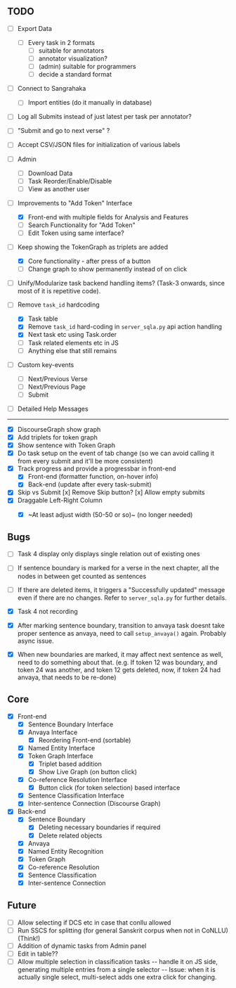 ## TODO

- [ ] Export Data
  - [ ] Every task in 2 formats
    - [ ] suitable for annotators
    - [ ] annotator visualization?
    - [ ] (admin) suitable for programmers
    - [ ] decide a standard format
- [ ] Connect to Sangrahaka
  - [ ] Import entities (do it manually in database)


- [ ] Log all Submits instead of just latest per task per annotator?

- [ ] "Submit and go to next verse" ?

- [ ] Accept CSV/JSON files for initialization of various labels

- [ ] Admin
  - [ ] Download Data
  - [ ] Task Reorder/Enable/Disable
  - [ ] View as another user

- [ ] Improvements to "Add Token" Interface
  - [x] Front-end with multiple fields for Analysis and Features
  - [ ] Search Functionality for "Add Token"
  - [ ] Edit Token using same interface?

- [ ] Keep showing the TokenGraph as triplets are added
  - [x] Core functionality - after press of a button
  - [ ] Change graph to show permanently instead of on click

- [ ] Unify/Modularize task backend handling items? (Task-3 onwards, since most of it is repetitive code).

- [ ] Remove `task_id` hardcoding
  - [x] Task table
  - [x] Remove `task_id` hard-coding in `server_sqla.py` api action handling
  - [x] Next task etc using Task.order
  - [ ] Task related elements etc in JS
  - [ ] Anything else that still remains

- [ ] Custom key-events
  - [ ] Next/Previous Verse
  - [ ] Next/Previous Page
  - [ ] Submit

- [ ] Detailed Help Messages

---

- [x] DiscourseGraph show graph
- [x] Add triplets for token graph
- [x] Show sentence with Token Graph
- [x] Do task setup on the event of tab change (so we can avoid calling it from every submit and it'll be more consistent)
- [x] Track progress and provide a progressbar in front-end
  - [x] Front-end (formatter function, on-hover info)
  - [x] Back-end (update after every task-submit)
- [x] Skip vs Submit
  [x] Remove Skip button?
  [x] Allow empty submits
- [x] Draggable Left-Right Column
  - [x] ~At least adjust width (50-50 or so)~ (no longer needed)


## Bugs

- [ ] Task 4 display only displays single relation out of existing ones
- [ ] If sentence boundary is marked for a verse in the next chapter, all the nodes in between get counted as sentences

- [ ] If there are deleted items, it triggers a "Successfully updated" message even if there are no changes. Refer to `server_sqla.py` for further details.

- [x] Task 4 not recording
- [x] After marking sentence boundary, transition to anvaya task doesnt take proper sentence as anvaya, need to call `setup_anvaya()` again. Probably async issue.
- [x] When new boundaries are marked, it may affect next sentence as well, need to do something about that. (e.g. If token 12 was boundary, and token 24 was another, and token 12 gets deleted, now, if token 24 had anvaya, that needs to be re-done)

## Core

- [x] Front-end
  - [x] Sentence Boundary Interface
  - [x] Anvaya Interface
    - [x] Reordering Front-end (sortable)
  - [x] Named Entity Interface
  - [x] Token Graph Interface
    - [x] Triplet based addition
    - [x] Show Live Graph (on button click)
  - [x] Co-reference Resolution Interface
    - [x] Button click (for token selection) based interface
  - [x] Sentence Classification Interface
  - [x] Inter-sentence Connection (Discourse Graph)
- [x] Back-end
  - [x] Sentence Boundary
    - [x] Deleting necessary boundaries if required
    - [x] Delete related objects
  - [x] Anvaya
  - [x] Named Entity Recognition
  - [x] Token Graph
  - [x] Co-reference Resolution
  - [x] Sentence Classification
  - [x] Inter-sentence Connection

## Future

- [ ] Allow selecting if DCS etc in case that conllu allowed
- [ ] Run SSCS for splitting (for general Sanskrit corpus when not in CoNLLU) (Think!)
- [ ] Addition of dynamic tasks from Admin panel
- [ ] Edit in table??
- [ ] Allow multiple selection in classification tasks -- handle it on JS side, generating multiple entries from a single selector -- Issue: when it is actually
single select, multi-select adds one extra click for changing.
